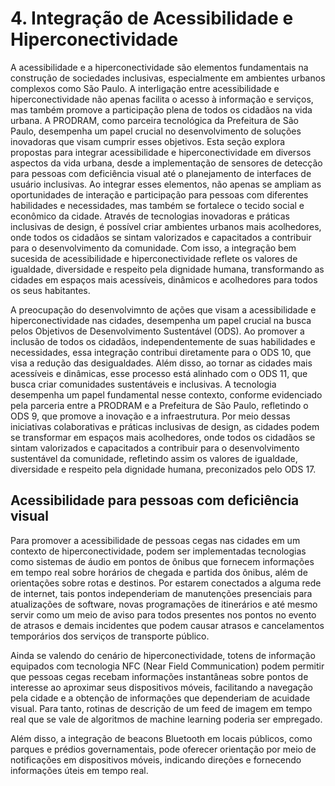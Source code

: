 # 4. Integração de Acessibilidade e Hiperconectividade

A acessibilidade e a hiperconectividade são elementos fundamentais na construção de sociedades inclusivas, especialmente em ambientes urbanos complexos como São Paulo. A interligação entre acessibilidade e hiperconectividade não apenas facilita o acesso à informação e serviços, mas também promove a participação plena de todos os cidadãos na vida urbana. A PRODRAM, como parceira tecnológica da Prefeitura de São Paulo, desempenha um papel crucial no desenvolvimento de soluções inovadoras que visam cumprir esses objetivos. Esta seção explora propostas para integrar acessibilidade e hiperconectividade em diversos aspectos da vida urbana, desde a implementação de sensores de detecção para pessoas com deficiência visual até o planejamento de interfaces de usuário inclusivas. Ao integrar esses elementos, não apenas se ampliam as oportunidades de interação e participação para pessoas com diferentes habilidades e necessidades, mas também se fortalece o tecido social e econômico da cidade. Através de tecnologias inovadoras e práticas inclusivas de design, é possível criar ambientes urbanos mais acolhedores, onde todos os cidadãos se sintam valorizados e capacitados a contribuir para o desenvolvimento da comunidade. Com isso, a integração bem sucesida de acessibilidade e hiperconectividade reflete os valores de igualdade, diversidade e respeito pela dignidade humana, transformando as cidades em espaços mais acessíveis, dinâmicos e acolhedores para todos os seus habitantes.

A preocupação do desenvolvimnto de ações que visam a acessibilidade e hiperconectividade nas cidades, desempenha um papel crucial na busca pelos Objetivos de Desenvolvimento Sustentável (ODS). Ao promover a inclusão de todos os cidadãos, independentemente de suas habilidades e necessidades, essa integração contribui diretamente para o ODS 10, que visa a redução das desigualdades. Além disso, ao tornar as cidades mais acessíveis e dinâmicas, esse processo está alinhado com o ODS 11, que busca criar comunidades sustentáveis e inclusivas. A tecnologia desempenha um papel fundamental nesse contexto, conforme evidenciado pela parceria entre a PRODRAM e a Prefeitura de São Paulo, refletindo o ODS 9, que promove a inovação e a infraestrutura. Por meio dessas iniciativas colaborativas e práticas inclusivas de design, as cidades podem se transformar em espaços mais acolhedores, onde todos os cidadãos se sintam valorizados e capacitados a contribuir para o desenvolvimento sustentável da comunidade, refletindo assim os valores de igualdade, diversidade e respeito pela dignidade humana, preconizados pelo ODS 17.

## Acessibilidade para pessoas com deficiência visual

Para promover a acessibilidade de pessoas cegas nas cidades em um contexto de hiperconectividade, podem ser implementadas tecnologias como sistemas de áudio em pontos de ônibus que fornecem informações em tempo real sobre horários de chegada e partida dos ônibus, além de orientações sobre rotas e destinos. Por estarem conectados a alguma rede de internet, tais pontos independeriam de manutenções presenciais para atualizações de software, novas programações de itinerários e até mesmo servir como um meio de aviso para todos presentes nos pontos no evento de atrasos e demais incidentes que podem causar atrasos e cancelamentos temporários dos serviços de transporte público.

Ainda se valendo do cenário de hiperconectividade, totens de informação equipados com tecnologia NFC (Near Field Communication) podem permitir que pessoas cegas recebam informações instantâneas sobre pontos de interesse ao aproximar seus dispositivos móveis, facilitando a navegação pela cidade e a obtenção de informações que dependeriam de acuidade visual. Para tanto, rotinas de descrição de um feed de imagem em tempo real que se vale de algoritmos de machine learning poderia ser empregado. 

Além disso, a integração de beacons Bluetooth em locais públicos, como parques e prédios governamentais, pode oferecer orientação por meio de notificações em dispositivos móveis, indicando direções e fornecendo informações úteis em tempo real.
